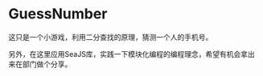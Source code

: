 GuessNumber
===========

这只是一个小游戏，利用二分查找的原理，猜测一个人的手机号。

另外，在这里应用SeaJS库，实践一下模块化编程的编程理念，希望有机会拿出来在部门做个分享。

